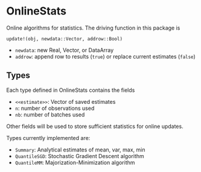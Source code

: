 # OnlineStats

Online algorithms for statistics.  The driving function in this package is  

```update!(obj, newdata::Vector, addrow::Bool)```

- `newdata`: new Real, Vector, or DataArray  
- `addrow`: append row to results (`true`) or replace current estimates (`false`)


## Types 
Each type defined in OnlineStats contains the fields  

- `<<estimate>>`: Vector of saved estimates
- `n`: number of observations used  
- `nb`: number of batches used

Other fields will be used to store sufficient statistics for online updates.

Types currently implemented are:

- `Summary`: Analytical estimates of mean, var, max, min
- `QuantileSGD`: Stochastic Gradient Descent algorithm
- `QuantileMM`: Majorization-Minimization algorithm

